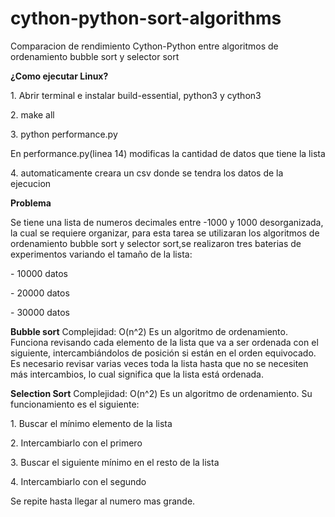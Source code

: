 # cython-python-sort-algorithms
Comparacion de rendimiento Cython-Python entre algoritmos de ordenamiento bubble sort y selector sort<p>
<b>¿Como ejecutar Linux?</b>
<p>1. Abrir terminal e instalar build-essential, python3 y cython3
<p>2. make all
<p>3. python performance.py<p>
  En performance.py(linea 14) modificas la cantidad de datos que tiene la lista
<p>4. automaticamente creara un csv donde se tendra los datos de la ejecucion
<p><b>Problema</b><p>
Se tiene una lista de numeros decimales entre -1000 y 1000 desorganizada, la cual se requiere organizar, para esta tarea se utilizaran los algoritmos de ordenamiento bubble sort y selector sort,se realizaron tres baterias de experimentos variando el tamaño de la lista:
<p>- 10000 datos
<p>- 20000 datos
<p>- 30000 datos

<b>Bubble sort</b>
Complejidad: O(n^2)
Es un algoritmo de ordenamiento. Funciona revisando cada elemento de la lista que va a ser ordenada con el siguiente, intercambiándolos de posición si están en el orden equivocado. Es necesario revisar varias veces toda la lista hasta que no se necesiten más intercambios, lo cual significa que la lista está ordenada.
<p><b>Selection Sort</b>
Complejidad: O(n^2)
Es un algoritmo de ordenamiento. Su funcionamiento es el siguiente:
<p>1. Buscar el mínimo elemento de la lista
<p>2. Intercambiarlo con el primero
<p>3. Buscar el siguiente mínimo en el resto de la lista
<p>4. Intercambiarlo con el segundo<p>
Se repite hasta llegar al numero mas grande.

